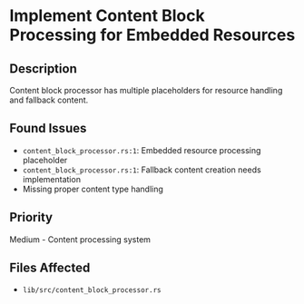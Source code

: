 # Implement Content Block Processing for Embedded Resources

## Description
Content block processor has multiple placeholders for resource handling and fallback content.

## Found Issues
- `content_block_processor.rs:1`: Embedded resource processing placeholder
- `content_block_processor.rs:1`: Fallback content creation needs implementation
- Missing proper content type handling

## Priority
Medium - Content processing system

## Files Affected
- `lib/src/content_block_processor.rs`